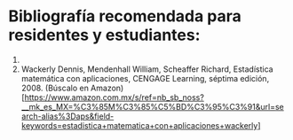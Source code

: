# Bibliografía recomendada para residentes y estudiantes:

1. 
2. Wackerly Dennis, Mendenhall William, Scheaffer Richard, Estadística matemática con aplicaciones, CENGAGE Learning, séptima edición, 2008. (Búscalo en Amazon)[https://www.amazon.com.mx/s/ref=nb_sb_noss?__mk_es_MX=%C3%85M%C3%85%C5%BD%C3%95%C3%91&url=search-alias%3Daps&field-keywords=estadistica+matematica+con+aplicaciones+wackerly]
